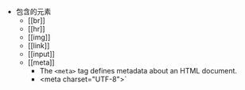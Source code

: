 - 包含的元素
	- [[br]]
	- [[hr]]
	- [[img]]
	- [[link]]
	- [[input]]
	- [[meta]]
		- The `<meta>` tag defines metadata about an HTML document.
		- <meta charset="UTF-8">`
